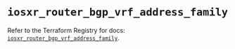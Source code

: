# `iosxr_router_bgp_vrf_address_family`

Refer to the Terraform Registry for docs: [`iosxr_router_bgp_vrf_address_family`](https://registry.terraform.io/providers/ciscodevnet/iosxr/0.6.0/docs/resources/router_bgp_vrf_address_family).
